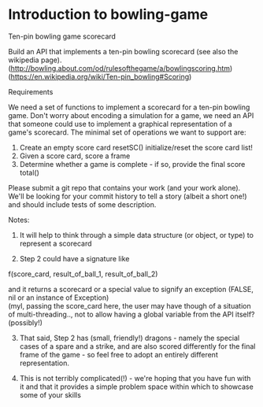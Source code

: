 # Introduction to bowling-game

Ten-pin bowling game scorecard

Build an API that implements a ten-pin bowling scorecard (see also the wikipedia page).
(http://bowling.about.com/od/rulesofthegame/a/bowlingscoring.htm)
(https://en.wikipedia.org/wiki/Ten-pin_bowling#Scoring)

Requirements

We need a set of functions to implement a scorecard for a ten-pin bowling game. Don't worry about encoding a simulation for a game, we need an API that someone could use to implement a graphical representation of a game's scorecard. 
The minimal set of operations we want to support are:
1. Create an empty score card
 resetSC()
 initialize/reset the score card list!
2. Given a score card, score a frame
3. Determine whether a game is complete - if so, provide the final score
 total()

Please submit a git repo that contains your work (and your work alone). We'll be looking for your commit history to tell a story (albeit a short one!) and should include tests of some description.

Notes:

1. It will help to think through a simple data structure (or object, or type) to represent a scorecard 

2. Step 2 could have a signature like 

f(score_card, result_of_ball_1, result_of_ball_2)

and it returns a scorecard or a special value to signify an exception (FALSE, nil or an instance of Exception)  
(myI, passing the score_card here, the user may have though of a situation of multi-threading.., not to allow having a global variable from the API itself? (possibly!)

3. That said, Step 2 has (small, friendly!) dragons - namely the special cases of a spare and a strike, and are also scored differently for the final frame of the game - so feel free to adopt an entirely different representation.

4. This is not terribly complicated(!) - we're hoping that you have fun with it and that it provides a simple problem space within which to showcase some of your skills 
